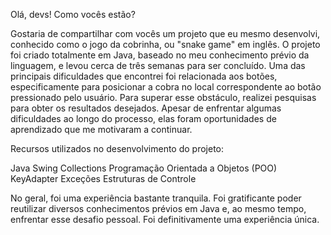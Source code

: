 Olá, devs! Como vocês estão?

Gostaria de compartilhar com vocês um projeto que eu mesmo desenvolvi, conhecido como o jogo da cobrinha, ou "snake game" em inglês. O projeto foi criado totalmente em Java, baseado no meu conhecimento prévio da linguagem, e levou cerca de três semanas para ser concluído. Uma das principais dificuldades que encontrei foi relacionada aos botões, especificamente para posicionar a cobra no local correspondente ao botão pressionado pelo usuário. Para superar esse obstáculo, realizei pesquisas para obter os resultados desejados. Apesar de enfrentar algumas dificuldades ao longo do processo, elas foram oportunidades de aprendizado que me motivaram a continuar.

Recursos utilizados no desenvolvimento do projeto:

Java Swing
Collections
Programação Orientada a Objetos (POO)
KeyAdapter
Exceções
Estruturas de Controle

No geral, foi uma experiência bastante tranquila. Foi gratificante poder reutilizar diversos conhecimentos prévios em Java e, ao mesmo tempo, enfrentar esse desafio pessoal. Foi definitivamente uma experiência única.
